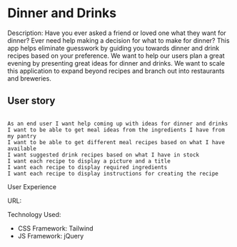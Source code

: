# Dinner and Drinks

Description:
Have you ever asked a friend or loved one what they want for dinner? Ever need help making a decision for what to make for dinner? This app helps eliminate guesswork by guiding you towards dinner and drink recipes based on your preference. We want to help our users plan a great evening by presenting great ideas for dinner and drinks. We want to scale this application to expand beyond recipes and branch out into restaurants and breweries.

## User story

```

As an end user I want help coming up with ideas for dinner and drinks
I want to be able to get meal ideas from the ingredients I have from my pantry
I want to be able to get different meal recipes based on what I have available
I want suggested drink recipes based on what I have in stock
I want each recipe to display a picture and a title
I want each recipe to display required ingredients
I want each recipe to display instructions for creating the recipe
```

User Experience

URL:

Technology Used:

- CSS Framework: Tailwind
- JS Framework: jQuery
